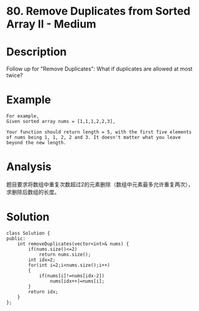 # 80. Remove Duplicates from Sorted Array II - Medium

# Description
Follow up for "Remove Duplicates":
What if duplicates are allowed at most twice?

# Example
```
For example,
Given sorted array nums = [1,1,1,2,2,3],

Your function should return length = 5, with the first five elements of nums being 1, 1, 2, 2 and 3. It doesn't matter what you leave beyond the new length.
```

# Analysis
题目要求将数组中重复次数超过2的元素删除（数组中元素最多允许重复两次），求删除后数组的长度。

# Solution
```
class Solution {
public:
    int removeDuplicates(vector<int>& nums) {
        if(nums.size()<=2)
            return nums.size();
        int idx=2;
        for(int i=2;i<nums.size();i++)
        {
            if(nums[i]!=nums[idx-2])
                nums[idx++]=nums[i];
        }
        return idx;
    }
};
```
